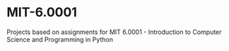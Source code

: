 # MIT-6.0001
Projects based on assignments for MIT 6.0001 - Introduction to Computer Science and Programming in Python
